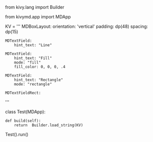 from kivy.lang import Builder

from kivymd.app import MDApp

KV = '''
MDBoxLayout:
    orientation: 'vertical'
    padding: dp(48)
    spacing: dp(15)

    MDTextField:
        hint_text: "Line"

    MDTextField:
        hint_text: "Fill"
        mode: "fill"
        fill_color: 0, 0, 0, .4

    MDTextField:
        hint_text: "Rectangle"
        mode: "rectangle"

    MDTextFieldRect:

'''


class Test(MDApp):

    def build(self):
        return  Builder.load_string(KV)


Test().run()